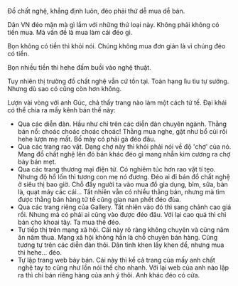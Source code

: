Đồ chất nghệ, khẳng định luôn, đéo phải thứ dễ mua dễ bán. 

Dân VN đéo mặn mà gì lắm với những thứ loại này. Không phải không có tiền mua. Mà vấn đề là mua làm cái đéo gì. 

Bọn không có tiền thì khỏi nói. Chúng không mua đơn giản là vì chúng đéo có tiền. 

Bọn nhiều tiền thì hehe đấm buồi vào nghệ thuật.

Tuy nhiên thị trường đồ chất nghệ vẫn cứ tồn tại. Toàn hạng lìu tìu tự sướng. Nhưng dù sao có cũng còn hơn không.

Lượn vài vòng với anh Gúc, chả thấy trang nào làm một cách tử tế. Đại khái có thể chia ra mấy kênh bán thế này:

- Qua các diễn đàn. Hầu như chỉ trên các diễn đàn chuyên ngành. Thằng bán nổ: choác choác choác choác! Thằng mua nghe, gật như bổ củi rồi hehe lượn mẹ mất. Bố mày có phải gà đéo đâu.
- Qua các trang rao vặt. Dạng chợ này thì khỏi phải nói về độ 'chợ' của nó. Mang đồ chất nghệ lên đó bán khác đéo gì mang nhẫn kim cương ra chợ bày bán mẹt.
- Qua các trang thương mại điện tử. Có nghiêm túc hơn rao vặt tí tẹo. Nhưng độ hổ lốn thì tương con mẹ nó đương. Đéo ai đi bán đồ chất nghệ ở siêu thị bao giờ. Chỗ đấy người ta vào mua đồ gia dụng, bỉm, sữa, bàn là, quạt máy các cái... Tất nhiên vẫn có nhiều thằng bán, nhưng mà tìm được thằng bán hàng tử tế cũng gian nan phết đéo đùa.
- Qua các trang riêng của Gallery. Tất nhiên vào đó thì sang chảnh cao giá rồi. Nhưng mà có phải ai cũng vào được đéo đâu. Với lại cao quá thì chỉ bán cho khoai tây. Ta mua thế đéo.
- Tự tiếp thị trên mạng xã hội. Cái này rõ ràng không chuyên và cũng năm ăn năm thua. Mạng xã hội không hẳn là chỗ chuyên bán hàng. Cũng tương tự trên các diễn đàn thôi. Dân tình khen lấy khen để, nhưng mua thì hehe... đéo.
- Tự lập trang web bày bán. Cái này thì kể cả trang của mấy anh chất nghệ tay to cũng như lồn nói thế cho nhanh. Với lại web của  anh nào lập ra thì chỉ bán riêng hàng của anh ý thôi. Anh khác đéo có cửa.
